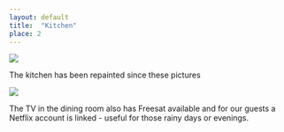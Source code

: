 ```yaml
---
layout: default
title:  "Kitchen"
place: 2
---
```


<img src="{{site.baseurl}}/assets/images/kitchen.jpg">

The kitchen has been repainted since these pictures

<img src="{{site.baseurl}}/assets/images/dining.jpg">

The TV in the dining room also has Freesat available and for our guests a Netflix account is linked - useful for those rainy days or evenings.